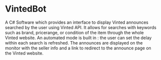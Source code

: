 # VintedBot
A C# Software which provides an interface to display Vinted announces searched by the user using Vinted API.
It allows for searches with keywords such as brand, pricerange, or condition of the item through the whole Vinted website.
An automated mode is built in : the user can set the delay within each search is refreshed.
The announces are displayed on the monitor with the seller info and a link to redirect to the announce page on the Vinted website.
